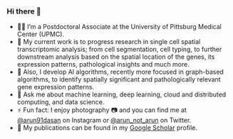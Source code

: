 ### Hi there 👋

- 👨‍💻 I’m a Postdoctoral Associate at the University of Pittsburg Medical Center (UPMC).
- 🌱 My current work is to progress research in single cell spatial transcriptomic analysis; from cell segmentation, cell typing, to further downstream analysis based on the spatial location of the genes, its expression patterns, pathological insights and much more.
- 🌱 Also, I develop AI algorithms, recently more focused in graph-based algorithms, to identify spatially significant and pathologically relevant gene expression patterns.
- 💬 Ask me about machine learning, deep learning, cloud and distributed computing, and data science.
- ⚡ Fun fact: I enjoy photography 📷 and you can find me at [@arun91dasan](https://www.instagram.com/arun91dasan/) on Instagram or [@arun_not_arun](https://twitter.com/arun_not_arun) on Twitter.
- 📄 My publications can be found in my [Google Scholar](https://scholar.google.com/citations?user=S-NrxxMAAAAJ&hl=en) profile.
<!--
**arundasan91/arundasan91** is a ✨ _special_ ✨ repository because its `README.md` (this file) appears on your GitHub profile.
